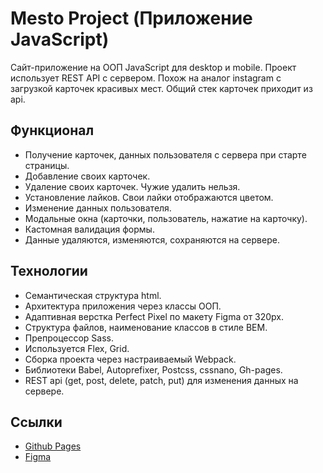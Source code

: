 # Mesto Project (Приложение JavaScript)

Сайт-приложение на ООП JavaScript для desktop и mobile. Проект использует REST API с сервером. Похож на аналог instagram с загрузкой карточек красивых мест. Общий стек карточек приходит из api.

## Функционал

- Получение карточек, данных пользователя с сервера при старте страницы.
- Добавление своих карточек.
- Удаление своих карточек. Чужие удалить нельзя.
- Установление лайков. Свои лайки отображаются цветом.
- Изменение данных пользователя.
- Модальные окна (карточки, пользователь, нажатие на карточку).
- Кастомная валидация формы.
- Данные удаляются, изменяются, сохраняются на сервере.

## Технологии

- Семантическая структура html.
- Архитектура приложения через классы ООП.
- Адаптивная верстка Perfect Pixel по макету Figma от 320px.
- Структура файлов, наименование классов в стиле BEM.
- Препроцессор Sass.
- Используется Flex, Grid.
- Сборка проекта через настраиваемый Webpack.
- Библиотеки Babel, Autoprefixer, Postcss, cssnano, Gh-pages.
- REST api (get, post, delete, patch, put) для изменения данных на сервере.

## Ссылки

- [Github Pages](https://oleg-kuzmin.github.io/mesto-project/)
- [Figma](https://www.figma.com/file/2cn9N9jSkmxD84oJik7xL7/JavaScript.-Sprint-4?node-id=0%3A1)
